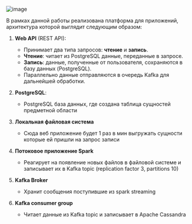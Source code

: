 
![image](https://github.com/user-attachments/assets/ceb69db3-4d96-487e-af97-439b56ccac73)

В рамках данной работы реализована платформа для приложений, архитектура которой выглядит следующим образом:

1. **Web API** (REST API):
   - Принимает два типа запросов: **чтение** и **запись**.
   - **Чтение**: читает из PostgreSQL данные, переданные в запросе.
   - **Запись**: данные, полученные от пользователя, сохраняются в базу данных (PostgreSQL).
   - Параллельно данные отправляются в очередь Kafka для дальнейшей обработки.

2. **PostgreSQL**:
   - PostgreSQL база данных, где создана таблица сущностей предметной области

3. **Локальная файловая система**
   - Сюда веб приложение будет 1 раз в мин выгружать сущности которые ей пришли на запрос записи

4. **Потоковое приложение Spark**
   - Реагирует на появление новых файлов в файловой системе и записывает их в Kafka topic (replication factor 3, partitions 10)
    
5. **Kafka Broker**
   - Хранит сообщения поступившие из spark streaming

7. **Kafka consumer group**
   - Читает данные из Kafka topic и записывает в Apache Cassandra 
